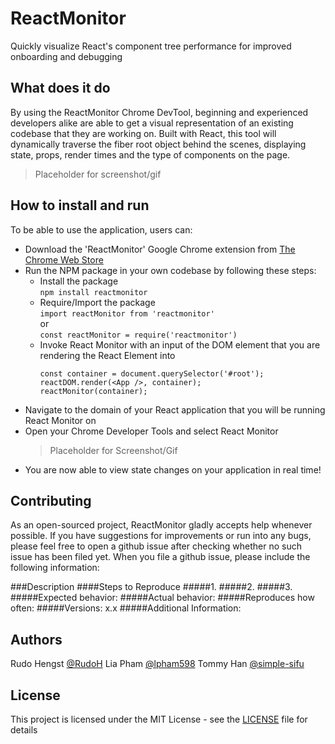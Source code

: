 # ReactMonitor
Quickly visualize React's component tree performance for improved onboarding and debugging

## What does it do
By using the ReactMonitor Chrome DevTool, beginning and experienced developers alike are able to get a visual representation of an existing codebase that they are working on. Built with React, this tool will dynamically traverse the fiber root object behind the scenes, displaying state, props, render times and the type of components on the page.

> Placeholder for screenshot/gif

## How to install and run
To be able to use the application, users can:
- Download the 'ReactMonitor' Google Chrome extension from [The Chrome Web Store](https://chrome.google.com/webstore/detail/reactmonitor)
- Run the NPM package in your own codebase by following these steps:
  - Install the package\
  `npm install reactmonitor`
  - Require/Import the package\
  `import reactMonitor from 'reactmonitor'`\
  or\
  `const reactMonitor = require('reactmonitor')`
  - Invoke React Monitor with an input of the DOM element that you are rendering the React Element into
    ```
    const container = document.querySelector('#root');
    reactDOM.render(<App />, container);
    reactMonitor(container);
    ```
- Navigate to the domain of your React application that you will be running React Monitor on
- Open your Chrome Developer Tools and select React Monitor
  > Placeholder for Screenshot/Gif
- You are now able to view state changes on your application in real time!

## Contributing

As an open-sourced project, ReactMonitor gladly accepts help whenever possible. If you have suggestions for improvements or run into any bugs, please feel free to open a github issue after checking whether no such issue has been filed yet. When you file a github issue, please include the following information:

###Description
####Steps to Reproduce
#####1.
#####2.
#####3.
#####Expected behavior:
#####Actual behavior:
#####Reproduces how often:
#####Versions: x.x
#####Additional Information: 

## Authors

Rudo Hengst [@RudoH](https://github.com/RudoH)
Lia Pham [@lpham598](https://github.com/lpham598)
Tommy Han [@simple-sifu](https://github.com/simple-sifu)

## License 

This project is licensed under the MIT License - see the [LICENSE](https://github.com/oslabs-beta/ReactMonitor/blob/master/LICENSE) file for details





